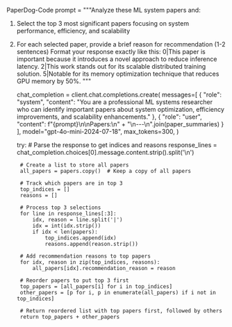 PaperDog-Code
    prompt = """Analyze these ML system papers and:
1. Select the top 3 most significant papers focusing on system performance, efficiency, and scalability
2. For each selected paper, provide a brief reason for recommendation (1-2 sentences)
Format your response exactly like this:
0|This paper is important because it introduces a novel approach to reduce inference latency.
2|This work stands out for its scalable distributed training solution.
5|Notable for its memory optimization technique that reduces GPU memory by 50%.
"""
    
    chat_completion = client.chat.completions.create(
        messages=[
            {
                "role": "system",
                "content": "You are a professional ML systems researcher who can identify important papers about system optimization, efficiency improvements, and scalability enhancements."
            },
            {
                "role": "user",
                "content": f"{prompt}\n\nPapers:\n" + "\n---\n".join(paper_summaries)
            }
        ],
        model="gpt-4o-mini-2024-07-18",
        max_tokens=300,
    )
    
    try:
        # Parse the response to get indices and reasons
        response_lines = chat_completion.choices[0].message.content.strip().split('\n')
        
        # Create a list to store all papers
        all_papers = papers.copy()  # Keep a copy of all papers
        
        # Track which papers are in top 3
        top_indices = []
        reasons = []
        
        # Process top 3 selections
        for line in response_lines[:3]:
            idx, reason = line.split('|')
            idx = int(idx.strip())
            if idx < len(papers):
                top_indices.append(idx)
                reasons.append(reason.strip())
        
        # Add recommendation reasons to top papers
        for idx, reason in zip(top_indices, reasons):
            all_papers[idx].recommendation_reason = reason
        
        # Reorder papers to put top 3 first
        top_papers = [all_papers[i] for i in top_indices]
        other_papers = [p for i, p in enumerate(all_papers) if i not in top_indices]
        
        # Return reordered list with top papers first, followed by others
        return top_papers + other_papers
